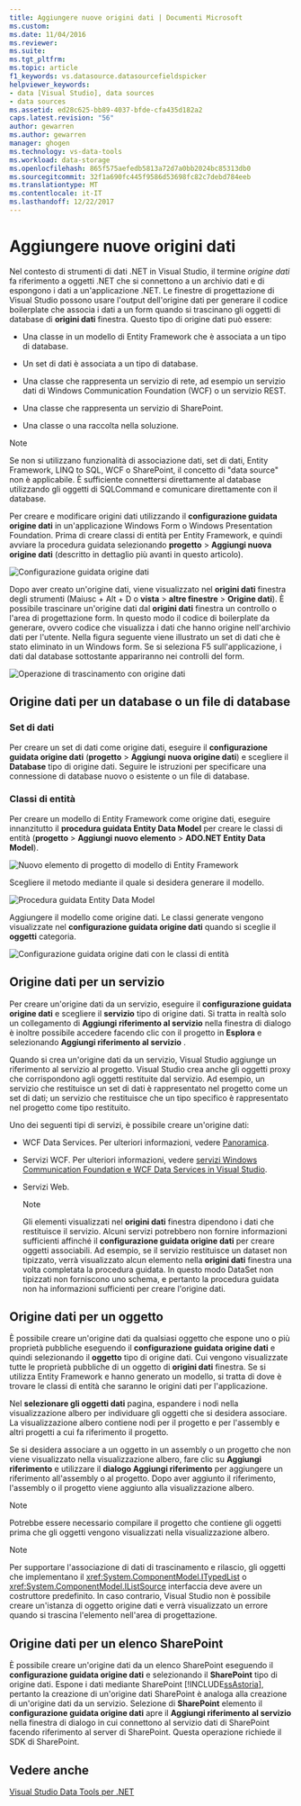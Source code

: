 ```yaml
---
title: Aggiungere nuove origini dati | Documenti Microsoft
ms.custom: 
ms.date: 11/04/2016
ms.reviewer: 
ms.suite: 
ms.tgt_pltfrm: 
ms.topic: article
f1_keywords: vs.datasource.datasourcefieldspicker
helpviewer_keywords:
- data [Visual Studio], data sources
- data sources
ms.assetid: ed28c625-bb89-4037-bfde-cfa435d182a2
caps.latest.revision: "56"
author: gewarren
ms.author: gewarren
manager: ghogen
ms.technology: vs-data-tools
ms.workload: data-storage
ms.openlocfilehash: 865f575aefedb5813a72d7a0bb2024bc85313db0
ms.sourcegitcommit: 32f1a690fc445f9586d53698fc82c7debd784eeb
ms.translationtype: MT
ms.contentlocale: it-IT
ms.lasthandoff: 12/22/2017
---
```

# <a name="add-new-data-sources"></a>Aggiungere nuove origini dati
Nel contesto di strumenti di dati .NET in Visual Studio, il termine *origine dati* fa riferimento a oggetti .NET che si connettono a un archivio dati e di espongono i dati a un'applicazione .NET. Le finestre di progettazione di Visual Studio possono usare l'output dell'origine dati per generare il codice boilerplate che associa i dati a un form quando si trascinano gli oggetti di database di **origini dati** finestra. Questo tipo di origine dati può essere:  
  
-   Una classe in un modello di Entity Framework che è associata a un tipo di database.  
  
-   Un set di dati è associata a un tipo di database.  
  
-   Una classe che rappresenta un servizio di rete, ad esempio un servizio dati di Windows Communication Foundation (WCF) o un servizio REST.  
  
-   Una classe che rappresenta un servizio di SharePoint.  
  
-   Una classe o una raccolta nella soluzione.  
  
> [!NOTE]
>  Se non si utilizzano funzionalità di associazione dati, set di dati, Entity Framework, LINQ to SQL, WCF o SharePoint, il concetto di "data source" non è applicabile. È sufficiente connettersi direttamente al database utilizzando gli oggetti di SQLCommand e comunicare direttamente con il database.  
  
 Per creare e modificare origini dati utilizzando il **configurazione guidata origine dati** in un'applicazione Windows Form o Windows Presentation Foundation. Prima di creare classi di entità per Entity Framework, e quindi avviare la procedura guidata selezionando **progetto** > **Aggiungi nuova origine dati** (descritto in dettaglio più avanti in questo articolo).  
  
 ![Configurazione guidata origine dati](../data-tools/media/data-source-configuration-wizard.png "configurazione guidata origine dati")  
  
 Dopo aver creato un'origine dati, viene visualizzato nel **origini dati** finestra degli strumenti (Maiusc + Alt + D o **vista** > **altre finestre**  >  **Origine dati**). È possibile trascinare un'origine dati dal **origini dati** finestra un controllo o l'area di progettazione form. In questo modo il codice di boilerplate da generare, ovvero codice che visualizza i dati che hanno origine nell'archivio dati per l'utente. Nella figura seguente viene illustrato un set di dati che è stato eliminato in un Windows form. Se si seleziona F5 sull'applicazione, i dati dal database sottostante appariranno nei controlli del form.  
  
 ![Operazione di trascinamento con origine dati](../data-tools/media/raddata-data-source-drag-operation.png "operazione di trascinamento raddata origine dati")  
  
## <a name="data-source-for-a-database-or-a-database-file"></a>Origine dati per un database o un file di database  
  
### <a name="dataset"></a>Set di dati  
 Per creare un set di dati come origine dati, eseguire il **configurazione guidata origine dati** (**progetto** > **Aggiungi nuova origine dati**) e scegliere il  **Database** tipo di origine dati. Seguire le istruzioni per specificare una connessione di database nuovo o esistente o un file di database.  
  
### <a name="entity-classes"></a>Classi di entità  
 Per creare un modello di Entity Framework come origine dati, eseguire innanzitutto il **procedura guidata Entity Data Model** per creare le classi di entità (**progetto** > **Aggiungi nuovo elemento**  >  **ADO.NET Entity Data Model**).  
  
 ![Nuovo elemento di progetto di modello di Entity Framework](../data-tools/media/raddata-new-entity-framework-model-project-item.png "raddata elemento del progetto modello nuovo Entity Framework")  
  
 Scegliere il metodo mediante il quale si desidera generare il modello.  
  
 ![Procedura guidata Entity Data Model](../data-tools/media/raddata-entity-data-model-wizard.png "raddata procedura guidata Entity Data Model")  
  
 Aggiungere il modello come origine dati. Le classi generate vengono visualizzate nel **configurazione guidata origine dati** quando si sceglie il **oggetti** categoria.  
  
 ![Configurazione guidata origine dati con le classi di entità](../data-tools/media/raddata-data-source-configuration-wizard-with-entity-classes.png "raddata configurazione guidata origine dati con le classi di entità")  
  
## <a name="data-source-for-a-service"></a>Origine dati per un servizio  
 Per creare un'origine dati da un servizio, eseguire il **configurazione guidata origine dati** e scegliere il **servizio** tipo di origine dati. Si tratta in realtà solo un collegamento di **Aggiungi riferimento al servizio** nella finestra di dialogo è inoltre possibile accedere facendo clic con il progetto in **Esplora** e selezionando **Aggiungi riferimento al servizio** .  
  
 Quando si crea un'origine dati da un servizio, Visual Studio aggiunge un riferimento al servizio al progetto. Visual Studio crea anche gli oggetti proxy che corrispondono agli oggetti restituite dal servizio. Ad esempio, un servizio che restituisce un set di dati è rappresentato nel progetto come un set di dati; un servizio che restituisce che un tipo specifico è rappresentato nel progetto come tipo restituito.  
  
 Uno dei seguenti tipi di servizi, è possibile creare un'origine dati:  
  
-   WCF Data Services. Per ulteriori informazioni, vedere [Panoramica](/dotnet/framework/data/wcf/wcf-data-services-overview).  
  
-   Servizi WCF. Per ulteriori informazioni, vedere [servizi Windows Communication Foundation e WCF Data Services in Visual Studio](../data-tools/windows-communication-foundation-services-and-wcf-data-services-in-visual-studio.md).  
  
-   Servizi Web.  
  
    > [!NOTE]
    >  Gli elementi visualizzati nel **origini dati** finestra dipendono i dati che restituisce il servizio. Alcuni servizi potrebbero non fornire informazioni sufficienti affinché il **configurazione guidata origine dati** per creare oggetti associabili. Ad esempio, se il servizio restituisce un dataset non tipizzato, verrà visualizzato alcun elemento nella **origini dati** finestra una volta completata la procedura guidata. In questo modo DataSet non tipizzati non forniscono uno schema, e pertanto la procedura guidata non ha informazioni sufficienti per creare l'origine dati.  
  
## <a name="data-source-for-an-object"></a>Origine dati per un oggetto  
 È possibile creare un'origine dati da qualsiasi oggetto che espone uno o più proprietà pubbliche eseguendo il **configurazione guidata origine dati** e quindi selezionando il **oggetto** tipo di origine dati. Cui vengono visualizzate tutte le proprietà pubbliche di un oggetto di **origini dati** finestra.   Se si utilizza Entity Framework e hanno generato un modello, si tratta di dove è trovare le classi di entità che saranno le origini dati per l'applicazione.  
  
 Nel **selezionare gli oggetti dati** pagina, espandere i nodi nella visualizzazione albero per individuare gli oggetti che si desidera associare. La visualizzazione albero contiene nodi per il progetto e per l'assembly e altri progetti a cui fa riferimento il progetto.  
  
 Se si desidera associare a un oggetto in un assembly o un progetto che non viene visualizzato nella visualizzazione albero, fare clic su **Aggiungi riferimento** e utilizzare il **dialogo Aggiungi riferimento** per aggiungere un riferimento all'assembly o al progetto. Dopo aver aggiunto il riferimento, l'assembly o il progetto viene aggiunto alla visualizzazione albero.  
  
> [!NOTE]
>  Potrebbe essere necessario compilare il progetto che contiene gli oggetti prima che gli oggetti vengono visualizzati nella visualizzazione albero.  
  
> [!NOTE]
>  Per supportare l'associazione di dati di trascinamento e rilascio, gli oggetti che implementano il <xref:System.ComponentModel.ITypedList> o <xref:System.ComponentModel.IListSource> interfaccia deve avere un costruttore predefinito. In caso contrario, Visual Studio non è possibile creare un'istanza di oggetto origine dati e verrà visualizzato un errore quando si trascina l'elemento nell'area di progettazione.  
  
## <a name="data-source-for-a-sharepoint-list"></a>Origine dati per un elenco SharePoint  
 È possibile creare un'origine dati da un elenco SharePoint eseguendo il **configurazione guidata origine dati** e selezionando il **SharePoint** tipo di origine dati. Espone i dati mediante SharePoint [!INCLUDE[ssAstoria](../data-tools/includes/ssastoria_md.md)], pertanto la creazione di un'origine dati SharePoint è analoga alla creazione di un'origine dati da un servizio. Selezione di **SharePoint** elemento il **configurazione guidata origine dati** apre il **Aggiungi riferimento al servizio** nella finestra di dialogo in cui connettono al servizio dati di SharePoint facendo riferimento al server di SharePoint.  Questa operazione richiede il SDK di SharePoint.  
  
## <a name="see-also"></a>Vedere anche  
 [Visual Studio Data Tools per .NET](../data-tools/visual-studio-data-tools-for-dotnet.md)